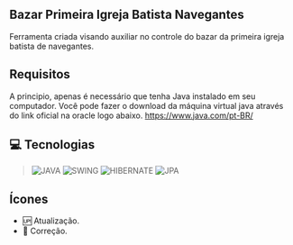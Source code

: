 ## Bazar Primeira Igreja Batista Navegantes

Ferramenta criada visando auxiliar no controle do bazar da primeira igreja batista de navegantes.

## Requisitos
A principio, apenas é necessário que tenha Java instalado em seu computador. Você pode fazer o download da máquina virtual java através do link oficial na oracle logo abaixo.
https://www.java.com/pt-BR/
    
## 💻 Tecnologias 
>![JAVA](https://img.shields.io/badge/Java-ED8B00?style=for-the-badge&logo=java&logoColor=white)
>![SWING](https://img.shields.io/badge/Swing-ED8B00?style=for-the-badge&logo=java&logoColor=white)
>![HIBERNATE](https://img.shields.io/badge/HIBERNATE-98D14F?style=for-the-badge&logo=java&logoColor=white)
>![JPA](https://img.shields.io/badge/JPA-ED8B00?style=for-the-badge&logo=java&logoColor=white)

## Ícones
- :up: Atualização.
- :bug: Correção.
